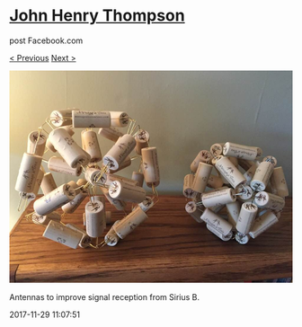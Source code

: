 # [John Henry Thompson](../README.md)
post Facebook.com

[< Previous](2017-12-02-1.md) [Next >](2017-11-23-1.md)

[![](../media/2017-11-29/Timeline-Photos-Antennas-to-improve-signal-reception-from-Sirius.jpg)](../README.md)

Antennas to improve signal reception from Sirius B.

2017-11-29 11:07:51